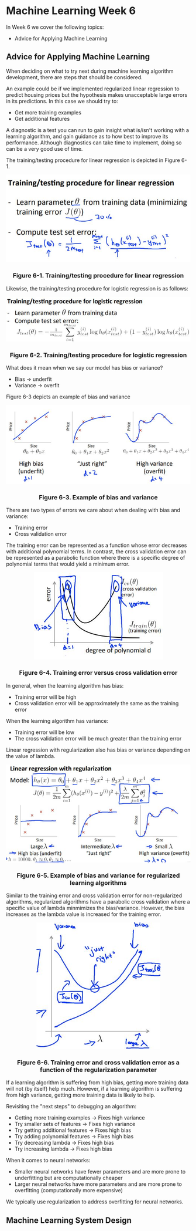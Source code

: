 # Machine Learning Week 6

In Week 6 we cover the following topics:
* Advice for Applying Machine Learning

## Advice for Applying Machine Learning

When deciding on what to try next during machine learning algorithm development, there are steps that should be considered.

An example could be if we implemented regularized linear regression to predict housing prices but the hypothesis makes unacceptable large errors in its predictions. In this case we should try to:
* Get more training examples
* Get additional features

A diagnostic is a test you can run to gain insight what is/isn't working with a learning algorithm, and gain guidance as to how best to improve its performance. Although diagnostics can take time to implement, doing so can be a very good use of time.

The training/testing procedure for linear regression is depicted in Figure 6-1.

<div align="center">
	<img src="photos/trainlinreg.jpg">
	<h3>Figure 6-1. Training/testing procedure for linear regression</h3>
</div>

Likewise, the training/testing procedure for logistic regression is as follows:

<div align="center">
  <img src="photos/trainlogreg.jpg">
  <h3>Figure 6-2. Training/testing procedure for logistic regression</h3>
</div>

What does it mean when we say our model has bias or variance?
* Bias -> underfit
* Variance -> overfit

Figure 6-3 depicts an example of bias and variance

<div align="center">
  <img src="photos/biasandvar.jpg">
  <h3>Figure 6-3. Example of bias and variance</h3>
</div>

There are two types of errors we care about when dealing with bias and variance:
* Training error
* Cross validation error

The training error can be represented as a function whose error decreases with additional polynomial terms. In contrast, the cross validation error can be represented as a parabolic function where there is a specific degree of polynomial terms that would yield a minimum error.

<div align="center">
  <img src="photos/trainvscross.jpg">
  <h3>Figure 6-4. Training error versus cross validation error</h3>
</div>

In general, when the learning algorithm has bias:
* Training error will be high
* Cross validation error will be approximately the same as the training error

When the learning algorithm has variance:
* Training error will be low
* The cross validation error will be much greater than the training error

Linear regression with regularization also has bias or variance depending on the value of lambda.

<div align="center">
  <img src="photos/regbiasandvar.jpg">
  <h3>Figure 6-5. Example of bias and variance for regularized learning algorithms</h3>
</div>

Similar to the training error and cross validation error for non-regularized algorithms, regularized algorithms have a parabolic cross validation where a specific value of lambda minmimizes the bias/variance. However, the bias increases as the lambda value is increased for the training error.

<div align="center">
  <img src="photos/regtrainvscross.jpg">
  <h3>Figure 6-6. Training error and cross validation error as a function of the regularization parameter</h3>
</div>

If a learning algorithm is suffering from high bias, getting more training data will not (by itself) help much. However, if a learning algorithm is suffering from high variance, getting more training data is likely to help.

Revisiting the "next steps" to debugging an algorithm:
* Getting more training examples -> Fixes high variance
* Try smaller sets of features -> Fixes high variance
* Try getting additional features -> Fixes high bias
* Try adding polynomial features -> Fixes high bias
* Try decreasing lambda -> Fixes high bias
* Try increasing lambda -> Fixes high bias

When it comes to neural networks:
* Smaller neural networks have fewer parameters and are more prone to underfitting but are computationally cheaper
* Larger neural networks have more parameters and are more prone to overfitting (computationally more expensive)

We typically use regularization to address overfitting for neural networks.

## Machine Learning System Design
